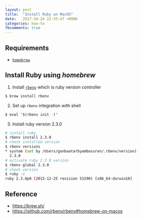 ```yaml
---
layout: post
title:  "Install Ruby on MacOS"
date:   2017-10-24 22:35:47 +0900
categories: how-to
fbcomments: true
---
```


## Requirements

- [`homebrew`](https://brew.sh/)


## Install Ruby using *homebrew*

1. Install [`rbenv`](https://github.com/rbenv/rbenv) which is ruby version controller
```sh
$ brew install rbenv
```

2. Set up `rbenv` integration with shell
```sh
$ eval "$(rbenv init -)"
```

3. Install ruby version 2.3.0
```sh
# install ruby
$ rbenv install 2.3.0
# check installed version
$ rbenv versions
* system (set by /Users/ganbaatarbyambasuren/.rbenv/version)
  2.3.0
# activate ruby 2.3.0 version
$ rbenv global 2.3.0
# check version
$ ruby -v
ruby 2.3.0p0 (2015-12-25 revision 53290) [x86_64-darwin16]
```

## Reference
- https://brew.sh/
- https://github.com/rbenv/rbenv#homebrew-on-macos
